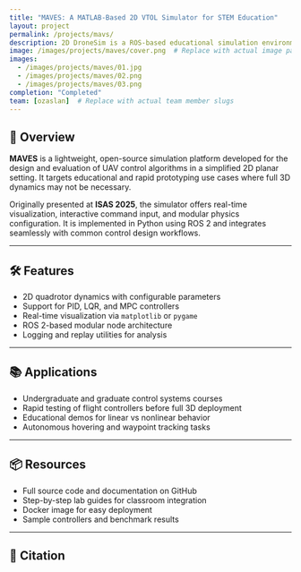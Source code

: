 ```yaml
---
title: "MAVES: A MATLAB-Based 2D VTOL Simulator for STEM Education"
layout: project
permalink: /projects/mavs/
description: 2D DroneSim is a ROS-based educational simulation environment designed to teach and test UAV control algorithms in a simplified 2D setting.
image: /images/projects/maves/cover.png  # Replace with actual image path
images:
  - /images/projects/maves/01.jpg
  - /images/projects/maves/02.png
  - /images/projects/maves/03.png
completion: "Completed"
team: [ozaslan]  # Replace with actual team member slugs
---
```


## 🎯 Overview

**MAVES** is a lightweight, open-source simulation platform developed for the design and evaluation of UAV control algorithms in a simplified 2D planar setting. It targets educational and rapid prototyping use cases where full 3D dynamics may not be necessary.

Originally presented at **ISAS 2025**, the simulator offers real-time visualization, interactive command input, and modular physics configuration. It is implemented in Python using ROS 2 and integrates seamlessly with common control design workflows.

---

## 🛠 Features

- 2D quadrotor dynamics with configurable parameters
- Support for PID, LQR, and MPC controllers
- Real-time visualization via `matplotlib` or `pygame`
- ROS 2-based modular node architecture
- Logging and replay utilities for analysis

---

## 📚 Applications

- Undergraduate and graduate control systems courses
- Rapid testing of flight controllers before full 3D deployment
- Educational demos for linear vs nonlinear behavior
- Autonomous hovering and waypoint tracking tasks

---

## 📦 Resources

- Full source code and documentation on GitHub
- Step-by-step lab guides for classroom integration
- Docker image for easy deployment
- Sample controllers and benchmark results

---

## 📄 Citation


